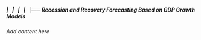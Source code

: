 ##### |   |   |   |   ├── Recession and Recovery Forecasting Based on GDP Growth Models

*Add content here*